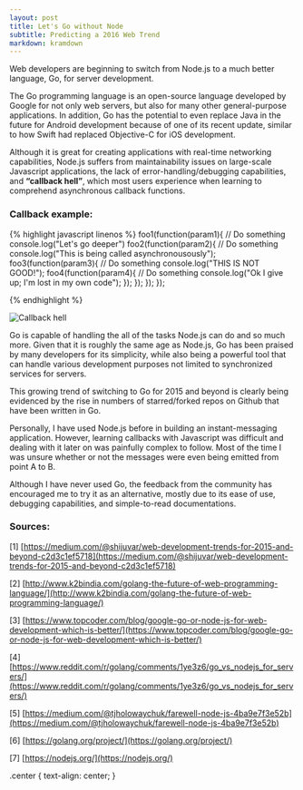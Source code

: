 ```yaml
---
layout: post
title: Let's Go without Node
subtitle: Predicting a 2016 Web Trend
markdown: kramdown
---
```



Web developers are beginning to switch from Node.js to a much better language, Go, for server development.

The Go programming language is an open-source language developed by Google for not only web servers, but also for many other general-purpose applications. In addition, Go has the potential to even replace Java in the future for Android development because of one of its recent update, similar to how Swift had replaced Objective-C for iOS development.

Although it is great for creating applications with real-time networking capabilities, Node.js suffers from maintainability issues on large-scale Javascript applications, the lack of error-handling/debugging capabilities, and **“callback hell”**, which most users experience when learning to comprehend asynchronous callback functions.

### Callback example:

{% highlight javascript linenos %}
foo1(function(param1){
    // Do something
    console.log("Let's go deeper")
    foo2(function(param2){
        // Do something
        console.log("This is being called asynchronousously");
        foo3(function(param3){
            // Do something
            console.log("THIS IS NOT GOOD!");
            foo4(function(param4){
                // Do something
                console.log("Ok I give up; I'm lost in my own code");
            });
        });
    });
});

{% endhighlight %}

![Callback hell](http://home.iitk.ac.in/~bhanuc/Deck%20Title_files/1j6gAIn.jpg)

Go is capable of handling the all of the tasks Node.js can do and so much more. Given that it is roughly the same age as Node.js, Go has been praised by many developers for its simplicity, while also being a powerful tool that can handle various development purposes not limited to synchronized services for servers.

This growing trend of switching to Go for 2015 and beyond is clearly being evidenced by the rise in numbers of starred/forked repos on Github that have been written in Go.

Personally, I have used Node.js before in building an instant-messaging application. However, learning callbacks with Javascript was difficult and dealing with it later on was painfully complex to follow. Most of the time I was unsure whether or not the messages were even being emitted from point A to B.

Although I have never used Go, the feedback from the community has encouraged me to try it as an alternative, mostly due to its ease of use, debugging capabilities, and simple-to-read documentations.

### Sources:

[1] [https://medium.com/@shijuvar/web-development-trends-for-2015-and-beyond-c2d3c1ef5718](https://medium.com/@shijuvar/web-development-trends-for-2015-and-beyond-c2d3c1ef5718)

[2] [http://www.k2bindia.com/golang-the-future-of-web-programming-language/](http://www.k2bindia.com/golang-the-future-of-web-programming-language/)

[3]  [https://www.topcoder.com/blog/google-go-or-node-js-for-web-development-which-is-better/](https://www.topcoder.com/blog/google-go-or-node-js-for-web-development-which-is-better/)

[4] [https://www.reddit.com/r/golang/comments/1ye3z6/go_vs_nodejs_for_servers/](https://www.reddit.com/r/golang/comments/1ye3z6/go_vs_nodejs_for_servers/)

[5] [https://medium.com/@tjholowaychuk/farewell-node-js-4ba9e7f3e52b](https://medium.com/@tjholowaychuk/farewell-node-js-4ba9e7f3e52b)

[6] [https://golang.org/project/](https://golang.org/project/)

[7] [https://nodejs.org/](https://nodejs.org/)

.center {
  text-align: center;
}
